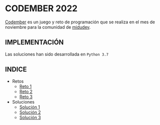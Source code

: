# CODEMBER 2022

[Codember](https://codember.dev/) es un juego y reto de programación que se realiza en el mes de noviembre para la comunidad de [midudev](https://github.com/midudev).

## IMPLEMENTACIÓN

Las soluciones han sido desarrollada en `Python 3.7`

## INDICE
- Retos
    - [Reto 1](/challenges/challenge01.md)
    - [Reto 2](/challenges/challenge02.md)
    - [Reto 3](/challenges/challenge03.md)
- Soluciones
    - [Solución 1](/solutions/challenge01.py)
    - [Solución 2](/solutions/challenge02.py)
    - [Solución 3](/solutions/challenge03.py)